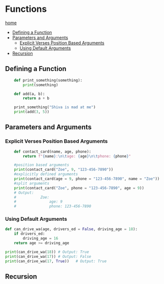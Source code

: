 # Functions
[home](./readme.md)
* [Defining a Function](#defining-a-function)
* [Parameters and Arguments](#parameters-and-arguments)
    * [Explicit Verses Position Based Arguments](#explicit-verses-position-based-arguments)
    * [Using Default Arguments](#using-default-arguments)
* [Recursion](#recursion)

## Defining a Function
```python
    def print_something(something):
        print(something)

    def add(a, b):
        return a + b

    print_something("Shiva is mad at me")
    print(add(3, 5))
```

## Parameters and Arguments
### Explicit Verses Position Based Arguments 
```python
    def contact_card(name, age, phone):
        return f"{name}:\n\tage: {age}\n\tphone: {phone}"

    #position based arguments
    print(contact_card("Zoe", 9, "123-456-7890"))
    #explicitly defined arguments
    print(contact_card(age = 9, phone = "123-456-7890", name = "Zoe"))
    #split arguments
    print(contact_card("Zoe", phone = "123-456-7890", age = 9))
    # Output:
    #           Zoe:
    #               age: 9
    #               phone: 123-456-7890 
```
### Using Default Arguments
```python
def can_drive_wa(age, drivers_ed = False, driving_age = 18):
    if drivers_ed:
        driving_age = 16
    return age >= driving_age

print(can_drive_wa(18)) # Output: True
print(can_drive_wa(17)) # Output: False
print(can_drive_wa(17, True))   # Output: True
```
## Recursion

```python

```